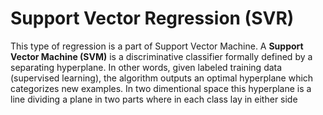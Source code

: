 # Support Vector Regression (SVR)
This type of regression is a part of Support Vector Machine. A **Support Vector Machine (SVM)** is a discriminative classifier formally defined by a separating hyperplane. In other words, given labeled training data (supervised learning), the algorithm outputs an optimal hyperplane which categorizes new examples. In two dimentional space this hyperplane is a line dividing a plane in two parts where in each class lay in either side
